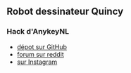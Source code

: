 ## Robot dessinateur Quincy


### Hack d'AnykeyNL 

- [dépot sur GitHub](https://github.com/AnykeyNL/Quincy)
- [forum sur reddit](https://www.reddit.com/r/LandzoQuincy/comments/hhwbde/welcome_to_the_landzo_quincy_drawing_robot_forum)
- [sur Instagram](https://www.instagram.com/p/CHYVtpEhsYd/)

